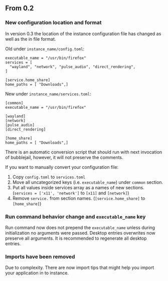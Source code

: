 ## From 0.2

### New configuration location and format

In version 0.3 the location of the instance configuration file
has changed as well as the in file format.

Old under `instance_name/config.toml`:
```
executable_name = "/usr/bin/firefox"
services = [
  "wayland", "network", "pulse_audio", "direct_rendering",
]

[service.home_share]
home_paths = [ "Downloads",]
```

New under `instance_name/services.toml`:
```
[common]
executable_name = "/usr/bin/firefox"

[wayland]
[network]
[pulse_audio]
[direct_rendering]

[home_share]
home_paths = [ "Downloads",]
```

There is an automatic conversion script that should run with next
invocation of bubblejail, however, it will not preserve the comments.

If you want to manually convert your configuration file:

1. Copy `config.toml` to `services.toml`
1. Move all uncategorized keys (i.e. `executable_name`) under `common` section.
1. Put all values inside services array as a names of new sections. (`services = ['x11', 'network']` to `[x11]` and `[network]`)
1. Remove `service.` from section names. (`[service.home_share]` to `[home_share]`)

### Run command behavior change and `executable_name` key

Run command now does not prepend the `executable_name` unless during initialization no arguments were passed.
Desktop entries overwrites now preserve all arguments.
It is recommended to regenerate all desktop entries.

### Imports have been removed

Due to complexity. There are now import tips that might help you import your application in to instance.
